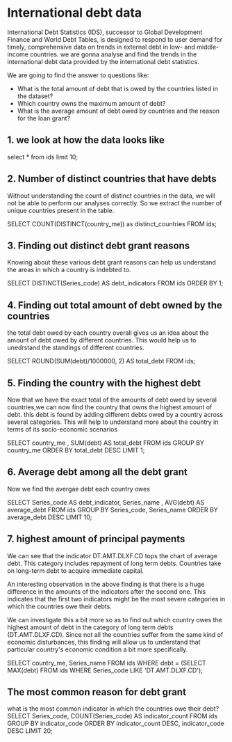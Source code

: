 # International debt data
International Debt Statistics (IDS), successor to Global Development Finance and World Debt Tables, is designed to respond to user demand for timely, comprehensive data on trends in external debt in low- and middle-income countries. we are gonna analyse and find the trends in the international debt data provided by the international debt statistics.

We are going to find the answer to questions like:

- What is the total amount of debt that is owed by the countries listed in the dataset?
- Which country owns the maximum amount of debt?
- What is the average amount of debt owed by countries and the reason for the loan grant?

## 1. we look at how the data looks like 
select * from ids
limit 10;

## 2. Number of distinct countries that have debts
Without understanding the count of distinct countries in the data, we will not be able to perform our analyses correctly. So we extract the number of unique countries present in the table.

SELECT COUNT(DISTINCT(country_me)) as distinct_countries
FROM ids;

## 3. Finding out distinct debt grant reasons
Knowing about these various debt grant reasons can help us understand the areas in which a country is indebted to.

SELECT DISTINCT(Series_code) AS debt_indicators
FROM ids
ORDER BY 1;

## 4. Finding out total amount of debt owned by the countries
the total debt owed by each country overall gives us an idea about the amount of debt owed by different countries. This would help us to unedrstand the standings of different countries.

SELECT 
ROUND(SUM(debt)/1000000, 2) AS total_debt
FROM ids;

## 5. Finding the country with the highest debt
Now that we have the exact total of the amounts of debt owed by several countries,we can now find the country that owns the highest amount of debt. this debt is found by adding different debts owed by a country across several categories. This will help to understand more about the country in terms of its socio-economic scenarios

SELECT 
country_me , SUM(debt) AS total_debt
FROM ids
GROUP BY country_me
ORDER BY total_debt DESC
LIMIT 1;

## 6. Average debt among all the debt grant
Now we find the avergae debt each country owes

SELECT 
    Series_code  AS debt_indicator,
    Series_name ,
    AVG(debt) AS average_debt
FROM ids
GROUP BY Series_code, Series_name
ORDER BY average_debt DESC
LIMIT 10;

## 7. highest amount of principal payments
We can see that the indicator DT.AMT.DLXF.CD tops the chart of average debt. This category includes repayment of long term debts. Countries take on long-term debt to acquire immediate capital.

An interesting observation in the above finding is that there is a huge difference in the amounts of the indicators after the second one. This indicates that the first two indicators might be the most severe categories in which the countries owe their debts.

We can investigate this a bit more so as to find out which country owes the highest amount of debt in the category of long term debts (DT.AMT.DLXF.CD). Since not all the countries suffer from the same kind of economic disturbances, this finding will allow us to understand that particular country's economic condition a bit more specifically.

SELECT 
    country_me, 
    Series_name
FROM ids
WHERE debt = (SELECT 
                 MAX(debt)
             FROM ids
             WHERE Series_code LIKE 'DT.AMT.DLXF.CD');
## The most common reason for debt grant
what is the most common indicator in which the countries owe their debt?
SELECT Series_code, COUNT(Series_code) AS indicator_count
FROM ids
GROUP BY indicator_code
ORDER BY indicator_count DESC, indicator_code DESC
LIMIT 20;
